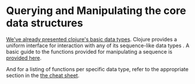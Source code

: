 # Querying and Manipulating the core data structures

[We've already presented clojure's basic data types](readme). Clojure provides a uniform interface for interaction with any of its sequence-like data types . A basic guide to the functions provided for manipulating a sequence is [provided here](http://clojure.org/reference/sequences).

And for a listing of functions per specific data type, refer to the appropriate section in the [the cheat sheet](http://clojure.org/api/cheatsheet).
